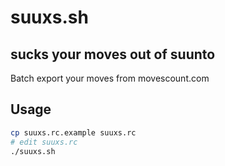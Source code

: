 # suuxs.sh #
## sucks your moves out of suunto

Batch export your moves from movescount.com

## Usage
```sh
cp suuxs.rc.example suuxs.rc
# edit suuxs.rc
./suuxs.sh
```
